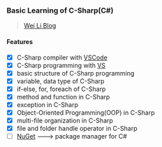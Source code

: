 ### Basic Learning of C-Sharp(C#)

> [Wei Li Blog](https://2694048168.github.io/blog/#/)

#### **Features**
- [x] C-Sharp compiler with [VSCode](https://code.visualstudio.com/)
- [x] C-Sharp programming with [VS](https://visualstudio.microsoft.com/zh-hans/downloads/)
- [x] basic structure of C-Sharp programming
- [x] variable, data type of C-Sharp
- [x] if-else, for, foreach of C-Sharp
- [x] method and function in C-Sharp
- [x] exception in C-Sharp
- [x] Object-Oriented Programming(OOP) in C-Sharp
- [x] multi-file organization in C-Sharp
- [x] file and folder handle operator in C-Sharp
- [ ] [NuGet](https://www.nuget.org/) ---> package manager for C#
